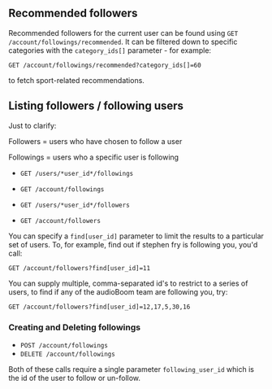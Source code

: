 ## Recommended followers ##

Recommended followers for the current user can be found using `GET /account/followings/recommended`.  It can be filtered down to specific categories with the `category_ids[]` parameter - for example:

`GET /account/followings/recommended?category_ids[]=60`

to fetch sport-related recommendations.


## Listing followers / following users ##
Just to clarify:

Followers = users who have chosen to follow a user

Followings = users who a specific user is following

 * `GET /users/*user_id*/followings`
 * `GET /account/followings`

 * `GET /users/*user_id*/followers`
 * `GET /account/followers`

You can specify a `find[user_id]` parameter to limit the results to a particular set of users. To, for example, find out if stephen fry is following you, you'd call:

`GET /account/followers?find[user_id]=11`

You can supply multiple, comma-separated id's to restrict to a series of users, to find if any of the audioBoom team are following you, try:

`GET /account/followers?find[user_id]=12,17,5,30,16`

### Creating and Deleting followings ###

 * `POST /account/followings`
 * `DELETE /account/followings`

  Both of these calls require a single parameter `following_user_id` which is the id of the user to follow or un-follow.
